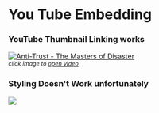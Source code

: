 # You Tube Embedding

### YouTube Thumbnail Linking works
[![Anti-Trust - The Masters of Disaster](https://img.youtube.com/vi/5zFzz5bxpMU/maxresdefault.jpg)](https://www.youtube.com/watch?v=5zFzz5bxpMU)  
<small>*click image to [open video](https://www.youtube.com/watch?v=5zFzz5bxpMU)*</small>


### Styling Doesn't Work unfortunately
<style>
.video { position: relative; 
        width: 100%; 
        max-width: 1280px;
}

.video a {
   position: absolute;
   display: block;
   background: url(YouTubePlay.png);
   background-repeat: no-repeat;
   background-position-x: center;
   background-position-y:
   background-size: cover;
   height: 20%;
   width: 16%;
   bottom: 10%;
   right: 5%;
}
</style>

<div class="video" >
    <img src="https://img.youtube.com/vi/C5fKGla-RtQ/maxresdefault.jpg" />
    <a href="https://img.youtube.com/vi/C5fKGla-RtQ/0.jpg"></a>
</div>

